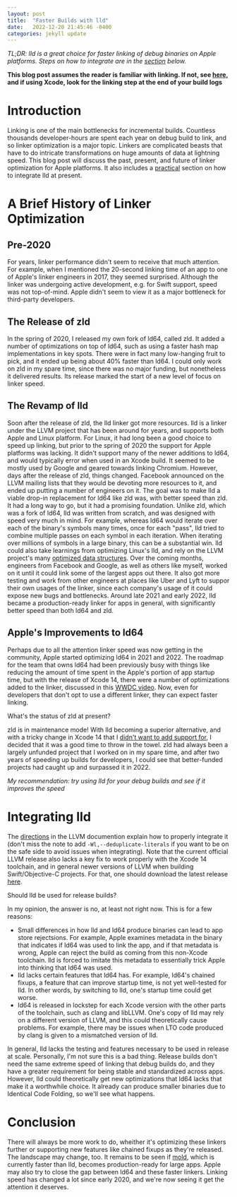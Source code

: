 ```yaml
---
layout: post
title:  "Faster Builds with lld"
date:   2022-12-20 21:45:46 -0400
categories: jekyll update
---
```


*TL;DR: lld is a great choice for faster linking of debug binaries on Apple platforms. Steps on how to integrate are in the [section]() below.*

**This blog post assumes the reader is familiar with linking. If not, see [here](https://stackoverflow.com/questions/3322911/what-do-linkers-do), and if using Xcode, look for the linking step at the end of your build logs**

# Introduction

Linking is one of the main bottlenecks for incremental builds. Countless thousands developer-hours are spent each year on debug build to link, and so linker optimization is a major topic. Linkers are complicated beasts that have to do intricate transformations on huge amounts of data at lightning speed. This blog post will discuss the past, present, and future of linker optimization for Apple platforms. It also includes a [practical]() section on how to integrate lld at present.

# A Brief History of Linker Optimization


## Pre-2020

For years, linker performance didn't seem to receive that much attention. For example, when I mentioned the 20-second linking time of an app to one of Apple's linker engineers in 2017, they seemed surprised. Although the linker was undergoing active development, e.g. for Swift support, speed was not top-of-mind. Apple didn't seem to view it as a major bottleneck for third-party developers.

## The Release of zld

In the spring of 2020, I released my own fork of ld64, called zld. It added a number of optimizations on top of ld64, such as using a faster hash map implementations in key spots. There were in fact many low-hanging fruit to pick, and it ended up being about 40% faster than ld64. I could only work on zld in my spare time, since there was no major funding, but nonetheless it delivered results. Its release marked the start of a new level of focus on linker speed.

## The Revamp of lld

Soon after the release of zld, the lld linker got more resources. lld is a linker under the LLVM project that has been around for years, and supports both Apple and Linux platform. For Linux, it had long been a good choice to speed up linking, but prior to the spring of 2020 the support for Apple platforms was lacking. It didn't support many of the newer additions to ld64, and would typically error when used in an Xcode build. It seemed to be mostly used by Google and geared towards linking Chromium. However, days after the release of zld, things changed. Facebook announced on the LLVM mailing lists that they would be devoting more resources to it, and ended up putting a number of engineers on it. The goal was to make lld a viable drop-in replacement for ld64 like zld was, with better speed than zld. It had a long way to go, but it had a promising foundation. Unlike zld, which was a fork of ld64, lld was written from scratch, and was designed with speed very much in mind. For example, whereas ld64 would iterate over each of the binary's symbols many times, once for each "pass", lld tried to combine multiple passes on each symbol in each iteration. When iterating over millions of symbols in a large binary, this can be a substantial win. lld could also take learnings from optimizing Linux's lld, and rely on the LLVM project's many [optimized data structures](https://llvm.org/docs/ProgrammersManual.html#picking-the-right-data-structure-for-a-task). Over the coming months, engineers from Facebook and Google, as well as others like myself, worked on it until it could link some of the largest apps out there. It also got more testing and work from other engineers at places like Uber and Lyft to suppor their own usages of the linker, since each company's usage of it could expose new bugs and bottlenecks. Around late 2021 and early 2022, lld became a production-ready linker for apps in general, with significantly better speed than both ld64 and zld.

## Apple's Improvements to ld64

Perhaps due to all the attention linker speed was now getting in the community, Apple started optimizing ld64 in 2021 and 2022. The roadmap for the team that owns ld64 had been previously busy with things like reducing the amount of time spent in the Apple's portion of app startup time, but with the release of Xcode 14, there were a number of optimizations added to the linker, discussed in this [WWDC video](https://developer.apple.com/videos/play/wwdc2022/110362/). Now, even for developers that don't opt to use a different linker, they can expect faster linking.

What's the status of zld at present?

zld is in maintenance mode! With lld becoming a superior alternative, and with a tricky change in Xcode 14 that I [didn't want to add support for](https://github.com/michaeleisel/zld/issues/113), I decided that it was a good time to throw in the towel. zld had always been a largely unfunded project that I worked on in my spare time, and after two years of speeding up builds for developers, I could see that better-funded projects had caught up and surpassed it in 2022.

*My recommendation: try using lld for your debug builds and see if it improves the speed*

# Integrating lld

The [directions](https://lld.llvm.org/MachO/index.html) in the LLVM documention explain how to properly integrate it (don't miss the note to add `-Wl,--deduplicate-literals` if you want to be on the safe side to avoid issues when integrating). Note that the current official LLVM release also lacks a key fix to work properly with the Xcode 14 toolchain, and in general newer versions of LLVM when building Swift/Objective-C projects. For that, one should download the latest release [here](https://github.com/keith/ld64.lld/releases).

Should lld be used for release builds?

In my opinion, the answer is no, at least not right now. This is for a few reasons:
- Small differences in how lld and ld64 produce binaries can lead to app store rejectsions. For example, Apple examines metadata in the binary that indicates if ld64 was used to link the app, and if that metadata is wrong, Apple can reject the build as coming from this non-Xcode toolchain. lld is forced to imitate this metadata to essentially trick Apple into thinking that ld64 was used.
- lld lacks certain features that ld64 has. For example, ld64's chained fixups, a feature that can improve startup time, is not yet well-tested for lld. In other words, by switching to lld, one's startup time could get worse.
- ld64 is released in lockstep for each Xcode version with the other parts of the toolchain, such as clang and libLLVM. One's copy of lld may rely on a different version of LLVM, and this could theoretically cause problems. For example, there may be issues when LTO code produced by clang is given to a mismatched version of lld.

In general, lld lacks the testing and features necessary to be used in release at scale. Personally, I'm not sure this is a bad thing. Release builds don't need the same extreme speed of linking that debug builds do, and they have a greater requirement for being stable and standardized across apps. However, lld could theoretically get new optimizations that ld64 lacks that make it a worthwhile choice. It already can produce smaller binaries due to Identical Code Folding, so we'll see what happens.

# Conclusion

There will always be more work to do, wheither it's optimizing these linkers further or supporting new features like chained fixups as they're released. The landscape may change, too. It remains to be seen if [mold](https://github.com/rui314/mold), which is currently faster than lld, becomes production-ready for large apps. Apple may also try to close the gap between ld64 and these faster linkers. Linking speed has changed a lot since early 2020, and we're now seeing it get the attention it deserves.

